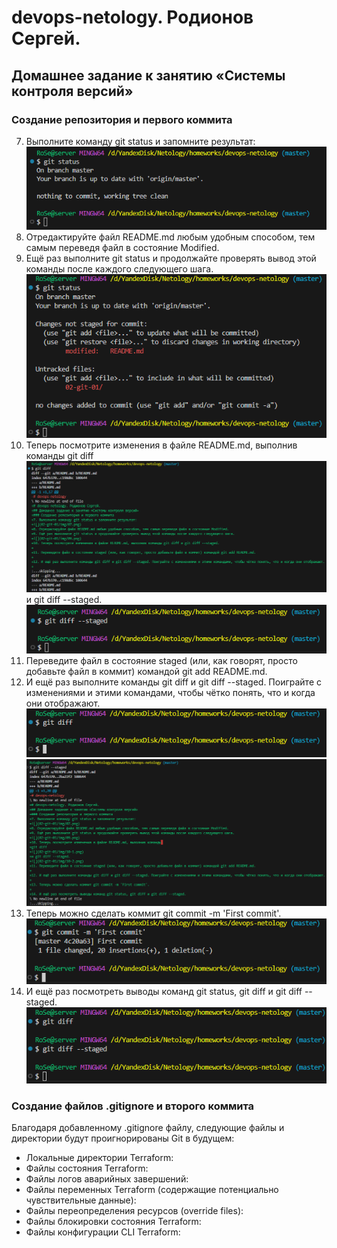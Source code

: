# devops-netology. Родионов Сергей.
## Домашнее задание к занятию «Системы контроля версий»
### Создание репозитория и первого коммита
7. Выполните команду git status и запомните результат:
![](02-git-01/img/07.png)
8. Отредактируйте файл README.md любым удобным способом, тем самым переведя файл в состояние Modified.
9. Ещё раз выполните git status и продолжайте проверять вывод этой команды после каждого следующего шага.
![](02-git-01/img/09.png)
10. Теперь посмотрите изменения в файле README.md, выполнив команды 
git diff
![](02-git-01/img/10-1.png)
и git diff --staged.
![](02-git-01/img/10-2.png)
11. Переведите файл в состояние staged (или, как говорят, просто добавьте файл в коммит) командой git add README.md.
12. И ещё раз выполните команды git diff и git diff --staged. Поиграйте с изменениями и этими командами, чтобы чётко понять, что и когда они отображают.
![](02-git-01/img/12-1.png)
![](02-git-01/img/12-2.png)
13. Теперь можно сделать коммит git commit -m 'First commit'.
![](02-git-01/img/13.png)
14. И ещё раз посмотреть выводы команд git status, git diff и git diff --staged.
![](02-git-01/img/14.png)

### Создание файлов .gitignore и второго коммита
Благодаря добавленному .gitignore файлу, следующие файлы и директории будут проигнорированы Git в будущем:
- Локальные директории Terraform:
- Файлы состояния Terraform:
- Файлы логов аварийных завершений:
- Файлы переменных Terraform (содержащие потенциально чувствительные данные):
- Файлы переопределения ресурсов (override files):
- Файлы блокировки состояния Terraform:
- Файлы конфигурации CLI Terraform:

